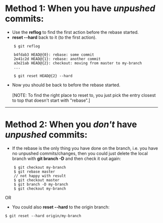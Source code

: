 # Method 1: When you have *unpushed* commits:
- Use the **reflog** to find the first action before the rebase started.
- **reset --hard** back to it (to the first action).
```
    $ git reflog

    b4fdab3 HEAD@{0}: rebase: some commit
    2e41c2d HEAD@{1}: rebase: another commit
    a3e21ab HEAD@{2}: checkout: moving from master to my-branch
    ...

    $ git reset HEAD@{2} --hard
```
 - Now you should be back to before the rebase started.
  <br><br> [NOTE: To find the right place to reset to, you just pick the entry closest to top that doesn't start with "rebase".]
---
# Method 2: When you *don't* have *unpushed* commits:
- If the rebase is the only thing you have done on the branch, i.e. you have no unpushed commits/changes, then you could just delete the local branch with **git branch -D** and then check it out again:
```
    $ git checkout my-branch
    $ git rebase master
    // not happy with result
    $ git checkout master
    $ git branch -D my-branch
    $ git checkout my-branch
```     
OR
- You could also **reset --hard** to the origin branch:
```
$ git reset --hard origin/my-branch
```
